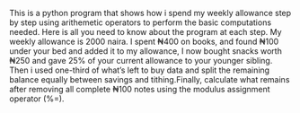 This is a python program that shows how i spend my weekly allowance step by step using arithemetic operators to perform the basic computations needed. 
Here is all you need to know about the program at each step.
My weekly allowance is 2000 naira. 
I spent ₦400 on books, and found ₦100 under your bed and added it to my allowance, I now bought snacks worth ₦250 and gave 25% of your current allowance to your younger sibling.
Then i used one-third of what’s left to buy data and split the remaining balance equally between savings and tithing.Finally, calculate what remains after removing all complete ₦100 notes using the modulus assignment operator (%=).

